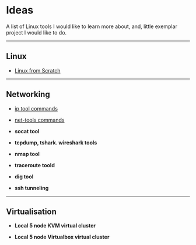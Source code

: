 # Ideas

A list of Linux tools I would like to learn more about, and, little exemplar project I would like to do.

---

## Linux

* [Linux from Scratch](http://www.linuxfromscratch.org/lfs/)


---

## Networking

* [ip tool commands](https://access.redhat.com/sites/default/files/attachments/rh_ip_command_cheatsheet_1214_jcs_print.pdf)

* [net-tools commands](https://access.redhat.com/sites/default/files/attachments/rh_ip_command_cheatsheet_1214_jcs_print.pdf)

* __socat tool__

* __tcpdump, tshark. wireshark tools__

* __nmap tool__

* __traceroute toold__

* __dig tool__

* __ssh tunneling__


---

## Virtualisation

* __Local 5 node KVM virtual cluster__

* __Local 5 node Virtualbox virtual cluster__





